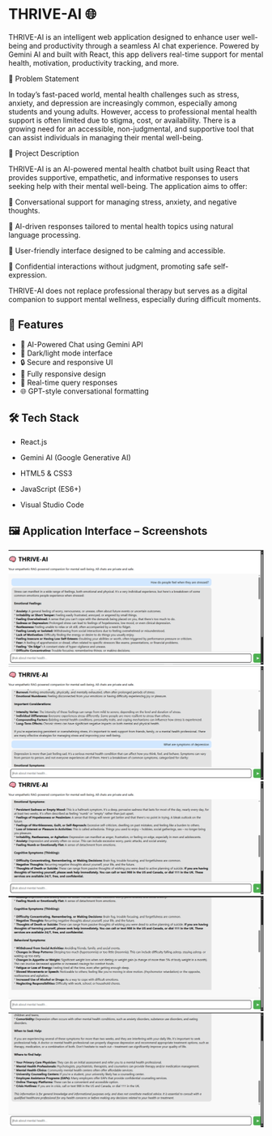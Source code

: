 # THRIVE-AI 🌐

THRIVE-AI is an intelligent web application designed to enhance user well-being and productivity through a seamless AI chat experience. Powered by Gemini AI and built with React, this app delivers real-time support for mental health, motivation, productivity tracking, and more.

🧠 Problem Statement

In today’s fast-paced world, mental health challenges such as stress, anxiety, and depression are increasingly common, especially among students and young adults. However, access to professional mental health support is often limited due to stigma, cost, or availability. There is a growing need for an accessible, non-judgmental, and supportive tool that can assist individuals in managing their mental well-being.

📝 Project Description

THRIVE-AI is an AI-powered mental health chatbot built using React that provides supportive, empathetic, and informative responses to users seeking help with their mental well-being. The application aims to offer:

💬 Conversational support for managing stress, anxiety, and negative thoughts.

🤖 AI-driven responses tailored to mental health topics using natural language processing.

🧘 User-friendly interface designed to be calming and accessible.

🔐 Confidential interactions without judgment, promoting safe self-expression.

THRIVE-AI does not replace professional therapy but serves as a digital companion to support mental wellness, especially during difficult moments.
## 🚀 Features

- 💬 AI-Powered Chat using Gemini API
- 🌙 Dark/light mode interface
- 🔒 Secure and responsive UI
- 📱 Fully responsive design
- 🔄 Real-time query responses
- 🌐 GPT-style conversational formatting

## 🛠️ Tech Stack

- React.js

- Gemini AI (Google Generative AI)

- HTML5 & CSS3

- JavaScript (ES6+)

- Visual Studio Code

## 🖼️ Application Interface – Screenshots

![Image#1](https://raw.githubusercontent.com/AJSTYLE-lab/THRIVE-AI/main/SCREENSHOTS/page%231.png)
![Image2](https://raw.githubusercontent.com/AJSTYLE-lab/THRIVE-AI/main/SCREENSHOTS/PAGE%232-BOOTCAMP.png)
![Image3](https://raw.githubusercontent.com/AJSTYLE-lab/THRIVE-AI/main/SCREENSHOTS/PAGE%233-BOOTCAMP.png)
![Image4](https://raw.githubusercontent.com/AJSTYLE-lab/THRIVE-AI/main/SCREENSHOTS/PAGE%234-BOOTCAMP.png)
![Image5](https://raw.githubusercontent.com/AJSTYLE-lab/THRIVE-AI/main/SCREENSHOTS/PAGE%235-BOOTCAMP.png)
